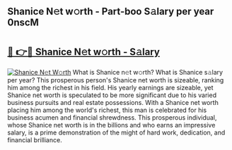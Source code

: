 ## Shanice N𝚎t w𝚘rth - Part-boo S𝚊lary per year 0nscM

# <h2><a href="http://gc38y15.nevu.top/?p=Shanice">🔗 👉🔴 Shanice N𝚎t w𝚘rth - S𝚊lary</a></h2>

[![Shanice N𝚎t W𝚘rth](https://i.imgur.com/Oavwk0R.jpeg)](http://gc38y15.nevu.top/?p=Shanice)
What is Shanice n𝚎t w𝚘rth? What is Shanice s𝚊lary per year?
This prosperous person's Shanice net worth is sizeable, ranking him among the richest in his field. His yearly earnings are sizeable, yet Shanice net worth is speculated to be more significant due to his varied business pursuits and real estate possessions. With a Shanice net worth placing him among the world's richest, this man is celebrated for his business acumen and financial shrewdness. This prosperous individual, whose Shanice net worth is in the billions and who earns an impressive salary, is a prime demonstration of the might of hard work, dedication, and financial brilliance.
